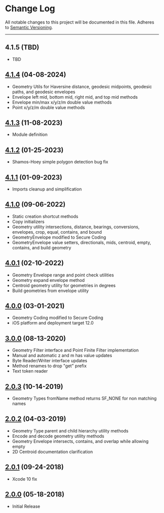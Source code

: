 # Change Log
All notable changes to this project will be documented in this file.
Adheres to [Semantic Versioning](http://semver.org/).

---

## 4.1.5 (TBD)

* TBD

## [4.1.4](https://github.com/ngageoint/simple-features-ios/releases/tag/4.1.4) (04-08-2024)

* Geometry Utils for Haversine distance, geodesic midpoints, geodesic paths, and geodesic envelopes
* Envelope left mid, bottom mid, right mid, and top mid methods
* Envelope min/max x/y/z/m double value methods
* Point x/y/z/m double value methods

## [4.1.3](https://github.com/ngageoint/simple-features-ios/releases/tag/4.1.3) (11-08-2023)

* Module definition

## [4.1.2](https://github.com/ngageoint/simple-features-ios/releases/tag/4.1.2) (01-25-2023)

* Shamos-Hoey simple polygon detection bug fix

## [4.1.1](https://github.com/ngageoint/simple-features-ios/releases/tag/4.1.1) (01-09-2023)

* Imports cleanup and simplification

## [4.1.0](https://github.com/ngageoint/simple-features-ios/releases/tag/4.1.0) (09-06-2022)

* Static creation shortcut methods
* Copy initializers
* Geometry utility intersections, distance, bearings, conversions, envelopes, crop, equal, contains, and bound
* GeometryEnvelope modified to Secure Coding
* GeometryEnvelope value setters, directionals, mids, centroid, empty, contains, and build geometry

## [4.0.1](https://github.com/ngageoint/simple-features-ios/releases/tag/4.0.1) (02-10-2022)

* Geometry Envelope range and point check utilities
* Geometry expand envelope method
* Centroid geometry utility for geometries in degrees
* Build geometries from envelope utility

## [4.0.0](https://github.com/ngageoint/simple-features-ios/releases/tag/4.0.0) (03-01-2021)

* Geometry Coding modified to Secure Coding
* iOS platform and deployment target 12.0

## [3.0.0](https://github.com/ngageoint/simple-features-ios/releases/tag/3.0.0) (08-13-2020)

* Geometry Filter interface and Point Finite Filter implementation
* Manual and automatic z and m has value updates
* Byte Reader/Writer interface updates
* Method renames to drop "get" prefix
* Text token reader

## [2.0.3](https://github.com/ngageoint/simple-features-ios/releases/tag/2.0.3) (10-14-2019)

* Geometry Types fromName method returns SF_NONE for non matching names

## [2.0.2](https://github.com/ngageoint/simple-features-ios/releases/tag/2.0.2) (04-03-2019)

* Geometry Type parent and child hierarchy utility methods
* Encode and decode geometry utility methods
* Geometry Envelope intersects, contains, and overlap while allowing empty
* 2D Centroid documentation clarification

## [2.0.1](https://github.com/ngageoint/simple-features-ios/releases/tag/2.0.1) (09-24-2018)

* Xcode 10 fix

## [2.0.0](https://github.com/ngageoint/simple-features-ios/releases/tag/2.0.0) (05-18-2018)

* Initial Release

